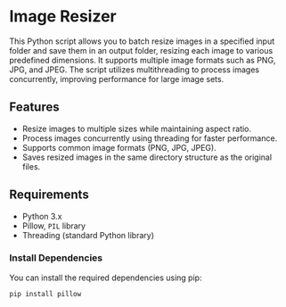 # Image Resizer

This Python script allows you to batch resize images in a specified input folder and save them in an output folder, resizing each image to various predefined dimensions. It supports multiple image formats such as PNG, JPG, and JPEG. The script utilizes multithreading to process images concurrently, improving performance for large image sets.

## Features

- Resize images to multiple sizes while maintaining aspect ratio.
- Process images concurrently using threading for faster performance.
- Supports common image formats (PNG, JPG, JPEG).
- Saves resized images in the same directory structure as the original files.

## Requirements

- Python 3.x
- Pillow, `PIL` library
- Threading (standard Python library)

### Install Dependencies

You can install the required dependencies using pip:

```bash
pip install pillow
